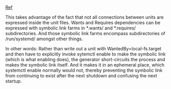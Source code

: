 [Ref](https://www.freedesktop.org/software/systemd/man/systemd.generator.html)

This takes advantage of the fact that not all connections between units are expressed inside the unit files. Wants and Requires dependencies can be expressed with symbolic link farms in *.wants/ and *.requires/ subdirectories. And those symbolic link farms encompass subdirectories of /run/systemd/ amongst other things.

In other words: Rather than write out a unit with WantedBy=local-fs.target and then have to explicitly invoke sytemctl enable to make the symbolic link (which is what enabling does), the generator short-circuits the process and makes the symbolic link itself. And it makes it in an ephemeral place, which systemctl enable normally would not, thereby preventing the symbolic link from continuing to exist after the next shutdown and confusing the next startup.
